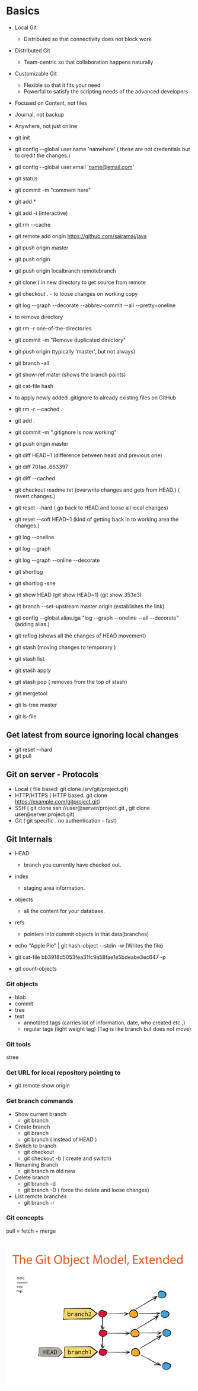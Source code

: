 # Basics
* Local Git
  * Distributed so that connectivity does not block work
* Distributed Git
  * Team-centric so that collaboration happens naturally
* Customizable Git
  * Flexible so that it fits your need
  * Powerful to satisfy the scripting needs of the advanced developers
* Focused on Content, not files
* Journal, not backup 
* Anywhere, not just online
 
  
* git init
* git config --global user.name 'namehere' ( these are not credentials but to credit the changes.)
* git config --global user.email 'name@email.com' 
* git status
* git commit -m "comment here"
* git add *
* git add -i  (interactive)
* git rm --cache <filename>
* git remote add origin https://github.com/sairamaj/java
* git push origin master
* git push origin <localbranchname>
* git push origin localbranch:remotebranch
* git clone <url> ( in new directory to get source from remote
* git checkout .   - to loose changes on working copy
* git log --graph --decorate --abbrev-commit --all --pretty=oneline
* to remove directory
 *	git rm -r one-of-the-directories
 *	git commit -m "Remove duplicated directory"
 *	git push origin <your-git-branch> (typically 'master', but not always)
* git branch -all
* git show-ref mater (shows the branch points)
* git cat-file hash


* to apply newly added .gitignore to already existing files on GitHub
*	git rm -r --cached .
*	git add .
*	git commit -m ".gitignore is now working" 
*	git push origin master
*  git diff HEAD~1  (difference between head and previous one)
*  git diff 701ae..663397
*  git diff --cached
*  git checkout readme.txt (overwrite changes and gets from HEAD.) ( revert changes.)
*  git reset --hard ( go back to HEAD and loose all local changes)
*  git reset --soft HEAD~1  (kind of getting back in to working area the changes.)
*  git log --oneline
*  git log --graph
*  git log --graph --online --decorate
*  git shortlog  
*  git shortlog -sne
*  git show HEAD    (git show HEAD~1) (git show 353e3)
*  git branch --set-upstream master origin (establishes the link)
*  git config --global alias.lga "log --graph --oneline --all --decorate"  (adding alias.)
*  git reflog  (shows all the changes of HEAD movement)
*  git stash (moving changes to temporary )
*  git stash list
*  git stash apply
*  git stash pop  ( removes from the top of stash)
*  git mergetool
*  git ls-tree master
*  git ls-file

## Get latest from source ignoring local changes
* git reset --hard
* git pull
  

## Git on server - Protocols
* Local ( file based: git clone /srv/git/project.git)
* HTTP/HTTPS ( HTTP based:  git clone https://example.com/gitproject.git)
* SSH ( git clone ssh://user@server/project.git  ,  git clone user@server:project.git)
* Git ( git specific . no authentication - fast)


## Git Internals
* HEAD
  * branch you currently have checked out.
* index
  * staging area information.
* objects
  * all the content for your database.
* refs
  * pointers into commit objects in that data(branches)

* echo "Apple Pie" | git hash-object --stdin -w  (Writes the file)
* git cat-file bb3918d5053fea31fc9a58fae1e5bdeabe3ec647 -p
* git count-objects 
### Git objects
* blob
* commit
* tree
* text
  * annotated tags (carries lot of information, date, who created etc.,)
  * regular tags (light weight tag)
(Tag is like branch but does not move)
### Git tools
stree
### Get URL for local repository pointing to
* git remote show origin

### Get branch commands
* Show current branch
  * git branch
* Create branch
  * git branch <name of the branch>
  * git branch <sha of commit>  ( instead of HEAD )
* Switch to branch
  * git checkout <name of the branch>
  * git checkout -b <name>  ( create and switch)
* Renaming Branch  
  * git branch m old new
* Delete branch
  * git branch -d <name>
  * git branch -D <name> ( force the delete and loose changes)
* List remote branches
  * git branch -r

### Git concepts
pull = fetch + merge

# ![gitobjects](https://github.com/sairamaj/developer/blob/master/images/gitobjects.png)

